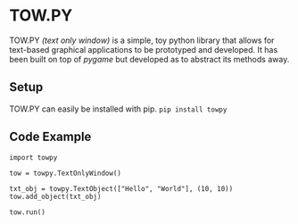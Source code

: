 # TOW.PY

TOW.PY *(text only window)* is a simple, toy python library that allows for text-based graphical
applications to be prototyped and developed. It has been built on top of
*pygame* but developed as to abstract its methods away.

## Setup
TOW.PY can easily be installed with pip.
`pip install towpy`

## Code Example
```
import towpy

tow = towpy.TextOnlyWindow()

txt_obj = towpy.TextObject(["Hello", "World"], (10, 10))
tow.add_object(txt_obj)

tow.run()
```
